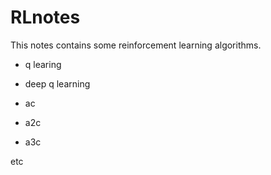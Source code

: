 # RLnotes

 This notes contains some reinforcement learning algorithms. 

* q learing

* deep q learning

* ac

* a2c

* a3c

etc
